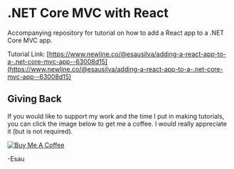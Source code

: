 # .NET Core MVC with React

Accompanying repository for tutorial on how to add a React app to a .NET Core MVC app.

Tutorial Link: [https://www.newline.co/@esausilva/adding-a-react-app-to-a-.net-core-mvc-app--63008d15](https://www.newline.co/@esausilva/adding-a-react-app-to-a-.net-core-mvc-app--63008d15)

## Giving Back

If you would like to support my work and the time I put in making tutorials, you can click the image below to get me a coffee. I would really appreciate it (but is not required).

[![Buy Me A Coffee](https://www.buymeacoffee.com/assets/img/custom_images/black_img.png)](https://www.buymeacoffee.com/esausilva)

-Esau
